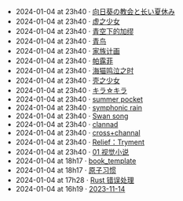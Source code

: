 - 2024-01-04 at 23h40 · [向日葵の教会と长い夏休み](向日葵の教会と长い夏休み)
- 2024-01-04 at 23h40 · [虚之少女](虚之少女)
- 2024-01-04 at 23h40 · [青空下的加缪](青空下的加缪)
- 2024-01-04 at 23h40 · [青鸟](青鸟)
- 2024-01-04 at 23h40 · [家族计画](家族计画)
- 2024-01-04 at 23h40 · [帕露菲](帕露菲)
- 2024-01-04 at 23h40 · [海猫鸣泣之时](海猫鸣泣之时)
- 2024-01-04 at 23h40 · [壳之少女](壳之少女)
- 2024-01-04 at 23h40 · [キラ☆キラ](キラ☆キラ)
- 2024-01-04 at 23h40 · [summer pocket](summer%20pocket)
- 2024-01-04 at 23h40 · [symphonic rain](symphonic%20rain)
- 2024-01-04 at 23h40 · [Swan song](Swan%20song)
- 2024-01-04 at 23h40 · [clannad](clannad)
- 2024-01-04 at 23h40 · [cross+channal](cross+channal)
- 2024-01-04 at 23h40 · [Relief：Tryment](Relief：Tryment)
- 2024-01-04 at 23h40 · [01 视觉小说](01%20视觉小说)
- 2024-01-04 at 18h17 · [book_template](book_template)
- 2024-01-04 at 18h17 · [原子习惯](原子习惯)
- 2024-01-04 at 17h28 · [Rust 错误处理](Rust%20错误处理)
- 2024-01-04 at 16h19 · [2023-11-14](2023-11-14)
